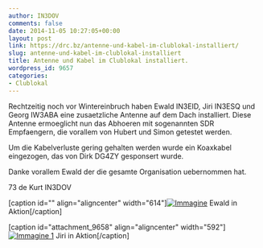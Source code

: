 ```yaml
---
author: IN3DOV
comments: false
date: 2014-11-05 10:27:05+00:00
layout: post
link: https://drc.bz/antenne-und-kabel-im-clublokal-installiert/
slug: antenne-und-kabel-im-clublokal-installiert
title: Antenne und Kabel im Clublokal installiert.
wordpress_id: 9657
categories:
- Clublokal
---
```


Rechtzeitig noch vor Wintereinbruch haben Ewald IN3EID, Jiri IN3ESQ und Georg IW3ABA eine zusaetzliche Antenne auf dem Dach installiert. Diese Antenne ermoeglicht nun das Abhoeren mit sogenannten SDR Empfaengern, die vorallem von Hubert und Simon getestet werden.

Um die Kabelverluste gering gehalten werden wurde ein Koaxkabel eingezogen, das von Dirk DG4ZY gesponsert wurde.

Danke vorallem Ewald der die gesamte Organisation uebernommen hat.

73 de Kurt IN3DOV

[caption id="" align="aligncenter" width="614"][![Immagine](https://drc.bz/wp-content/uploads/2014/11/Immagine.jpg)](https://drc.bz/wp-content/uploads/2014/11/Immagine.jpg) Ewald in Aktion[/caption]









[caption id="attachment_9658" align="aligncenter" width="592"][![Immagine 1](https://drc.bz/wp-content/uploads/2014/11/Immagine-1.jpg)](https://drc.bz/wp-content/uploads/2014/11/Immagine-1.jpg) Jiri in Aktion[/caption]
